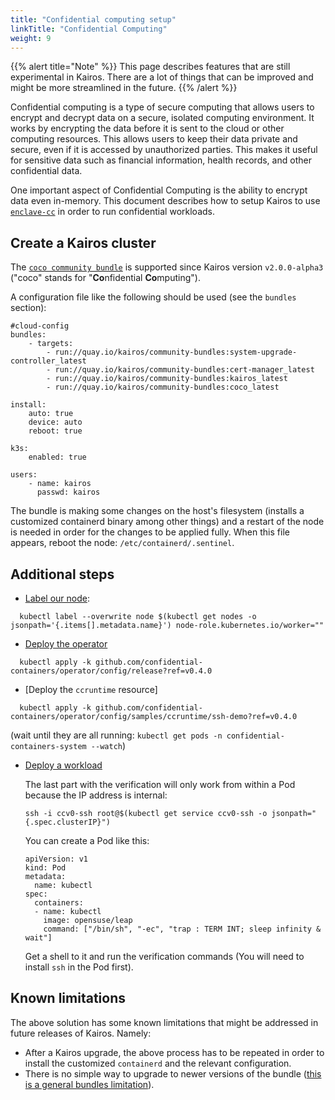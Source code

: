 ```yaml
---
title: "Confidential computing setup"
linkTitle: "Confidential Computing"
weight: 9
---
```


{{% alert title="Note" %}}
This page describes features that are still experimental in Kairos. There are a lot of things that can be improved and might be more streamlined in the future.
{{% /alert %}}

Confidential computing is a type of secure computing that allows users to encrypt and decrypt data on a secure, isolated computing environment.
It works by encrypting the data before it is sent to the cloud or other computing resources. This allows users to keep their data private and secure, even if it is accessed by unauthorized parties.
This makes it useful for sensitive data such as financial information, health records, and other confidential data.

One important aspect of Confidential Computing is the ability to encrypt data even in-memory. This document describes how to setup Kairos to use [`enclave-cc`](https://github.com/confidential-containers/enclave-cc)
in order to run confidential workloads.

## Create a Kairos cluster

The [`coco community bundle`](https://github.com/kairos-io/community-bundles/tree/main/coco) is supported since Kairos version `v2.0.0-alpha3` ("coco" stands for "**Co**nfidential **Co**mputing").

A configuration file like the following should be used (see the `bundles` section):

```
#cloud-config
bundles:
    - targets:
        - run://quay.io/kairos/community-bundles:system-upgrade-controller_latest
        - run://quay.io/kairos/community-bundles:cert-manager_latest
        - run://quay.io/kairos/community-bundles:kairos_latest
        - run://quay.io/kairos/community-bundles:coco_latest

install:
    auto: true
    device: auto
    reboot: true

k3s:
    enabled: true

users:
    - name: kairos
      passwd: kairos
```

The bundle is making some changes on the host's filesystem (installs a customized containerd binary among other things) and a restart of the node is needed in order for the changes to be applied fully.
When this file appears, reboot the node: `/etc/containerd/.sentinel`.

## Additional steps

- [Label our node](https://github.com/confidential-containers/documentation/blob/main/quickstart.md#prerequisites):

```
  kubectl label --overwrite node $(kubectl get nodes -o jsonpath='{.items[].metadata.name}') node-role.kubernetes.io/worker=""
```

- [Deploy the operator](https://github.com/confidential-containers/documentation/blob/main/quickstart.md#deploy-the-the-operator)

```
  kubectl apply -k github.com/confidential-containers/operator/config/release?ref=v0.4.0
```

- [Deploy the `ccruntime` resource]

```
  kubectl apply -k github.com/confidential-containers/operator/config/samples/ccruntime/ssh-demo?ref=v0.4.0
```

  (wait until they are all running: `kubectl get pods -n confidential-containers-system --watch`)

- [Deploy a workload](https://github.com/confidential-containers/documentation/blob/main/quickstart.md#test-creating-a-workload-from-the-sample-encrypted-image)

  The last part with the verification will only work from within a Pod because the IP address is internal:

  `ssh -i ccv0-ssh root@$(kubectl get service ccv0-ssh -o jsonpath="{.spec.clusterIP}")`

  You can create a Pod like this:

  ```
  apiVersion: v1
  kind: Pod
  metadata:
    name: kubectl
  spec:
    containers:
    - name: kubectl
      image: opensuse/leap
      command: ["/bin/sh", "-ec", "trap : TERM INT; sleep infinity & wait"]
  ```

  Get a shell to it and run the verification commands (You will need to install `ssh` in the Pod first).

## Known limitations

The above solution has some known limitations that might be addressed in future releases of Kairos. Namely:

- After a Kairos upgrade, the above process has to be repeated in order to install the customized `containerd` and the relevant configuration.
- There is no simple way to upgrade to newer versions of the bundle ([this is a general bundles limitation](https://github.com/kairos-io/kairos/issues/974)).
